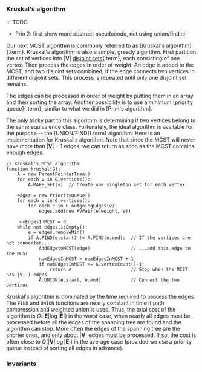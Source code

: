
### Kruskal's algorithm

::: TODO
- Prio 2: first show more abstract pseudocode, not using union/find
:::

Our next MCST algorithm is commonly referred to as
[Kruskal's algorithm]{.term}. Kruskal's
algorithm is also a simple, greedy algorithm. First partition the set of
vertices into $|\mathbf{V}|$
[disjoint sets](#union-find){.term},
each consisting of one vertex. Then process the edges in order of
weight. An edge is added to the MCST, and two disjoint sets combined, if
the edge connects two vertices in different disjoint sets. This process
is repeated until only one disjoint set remains.

<inlineav id="kruskalCON" src="Graph/kruskalCON.js" name="Kruskal Slideshow" links="Graph/kruskalCON.css"/>

The edges can be processed in order of weight by putting them in an
array and then sorting the array. Another possibility is to use a
*minimum* [priority queue]{.term}, similar to what we did in
[Prim's algorithm].

The only tricky part to this algorithm is determining if two vertices
belong to the same equivalence class. Fortunately, the ideal algorithm
is available for the purpose -- the [UNION/FIND]{.term} algorithm.
Here is an implementation for Kruskal's algorithm. Note that since the
MCST will never have more than $|\mathbf{V}|-1$ edges, we can return as
soon as the MCST contains enough edges.

    // Kruskal's MCST algorithm
    function kruskal(G):
        A = new ParentPointerTree()
        for each v in G.vertices():
            A.MAKE_SET(v)  // Create one singleton set for each vertex

        edges = new PriorityQueue()
        for each v in G.vertices():
            for each e in G.outgoingEdges(v):
                edges.add(new KVPair(e.weight, e))

        numEdgesInMCST = 0
        while not edges.isEmpty():
            e = edges.removeMin()
            if A.FIND(e.start) != A.FIND(e.end):  // If the vertices are not connected...
                AddEdgetoMCST(edge)               // ...add this edge to the MCST
                numEdgesInMCST = numEdgesInMCST + 1
                if numEdgesInMCST >= G.vertexCount()-1:
                    return A                      // Stop when the MCST has |V|-1 edges
                A.UNION(e.start, e.end)           // Connect the two vertices


Kruskal's algorithm is dominated by the time required to process the
edges. The `FIND` and `UNION` functions are nearly constant in time if
path compression and weighted union is used. Thus, the total cost of the
algorithm is $O(|\mathbf{E}| \log |\mathbf{E}|)$ in the worst case,
when nearly all edges must be processed before all the edges of the
spanning tree are found and the algorithm can stop. More often the edges
of the spanning tree are the shorter ones, and only about $|\mathbf{V}|$
edges must be processed. If so, the cost is often close to
$O(|\mathbf{V}| \log |\mathbf{E}|)$ in the average case (provided
we use a priority queue instead of sorting all edges in advance).

<avembed id="KruskalPE" src="Graph/KruskalPE.html" type="pe" name="Kruskal's Algorithm Proficiency Exercise"/>

### Invariants


